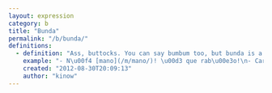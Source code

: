```yaml
---
layout: expression
category: b
title: "Bunda"
permalink: "/b/bunda/"
definitions:
  - definition: "Ass, buttocks. You can say bumbum too, but bunda is a bit more man-lish way of saying so. For instance, if you are talking with a child, probably you'd use bumbum, but if you are talking with your lads at the pub, you'd go with bunda."
    example: "- N\u00f4 [mano](/m/mano/)! \u00d3 que rab\u00e3o!\n- Caraca! Que bunda!"
    created: "2012-08-30T20:09:13"
    author: "kinow"
---
```

